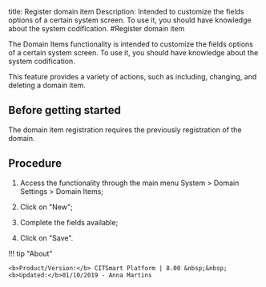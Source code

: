 title: Register domain item
Description: Intended to customize the fields options of a certain system screen. To use it, you should have knowledge about the system codification.
#Register domain item

The Domain Items functionality is intended to customize the fields options of a
certain system screen. To use it, you should have knowledge about the system
codification.

This feature provides a variety of actions, such as including, changing, and
deleting a domain item.

Before getting started
--------------------------

The domain item registration requires the previously registration of the domain.

Procedure
-------------

1.  Access the functionality through the main menu System \> Domain Settings \>
    Domain Items;

2.  Click on "New";

3.  Complete the fields available;

4.  Click on "Save".


!!! tip "About"

    <b>Product/Version:</b> CITSmart Platform | 8.00 &nbsp;&nbsp;
    <b>Updated:</b>01/10/2019 - Anna Martins
